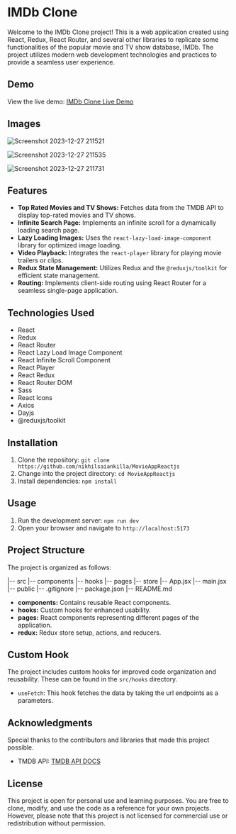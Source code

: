 # IMDb Clone

Welcome to the IMDb Clone project! This is a web application created using React, Redux, React Router, and several other libraries to replicate some functionalities of the popular movie and TV show database, IMDb. The project utilizes modern web development technologies and practices to provide a seamless user experience.

## Demo

View the live demo: [IMDb Clone Live Demo](https://movie-app-react-js-nikhil.vercel.app/)

## Images

![Screenshot 2023-12-27 211521](https://github.com/nikhilsaiankilla/MovieAppReactjs/assets/109269825/404d6eeb-3dba-496a-bb80-aec7b93830a3)

![Screenshot 2023-12-27 211535](https://github.com/nikhilsaiankilla/MovieAppReactjs/assets/109269825/402dedba-a11d-4c7a-8b5e-5b709e07ec79)

![Screenshot 2023-12-27 211731](https://github.com/nikhilsaiankilla/MovieAppReactjs/assets/109269825/4f109ad3-c92b-4202-8c2b-d4498fa0981c)

## Features

- **Top Rated Movies and TV Shows:** Fetches data from the TMDB API to display top-rated movies and TV shows.
- **Infinite Search Page:** Implements an infinite scroll for a dynamically loading search page.
- **Lazy Loading Images:** Uses the `react-lazy-load-image-component` library for optimized image loading.
- **Video Playback:** Integrates the `react-player` library for playing movie trailers or clips.
- **Redux State Management:** Utilizes Redux and the `@reduxjs/toolkit` for efficient state management.
- **Routing:** Implements client-side routing using React Router for a seamless single-page application.

## Technologies Used

- React
- Redux
- React Router
- React Lazy Load Image Component
- React Infinite Scroll Component
- React Player
- React Redux
- React Router DOM
- Sass
- React Icons
- Axios
- Dayjs
- @reduxjs/toolkit

## Installation

1. Clone the repository: `git clone https://github.com/nikhilsaiankilla/MovieAppReactjs`
2. Change into the project directory: `cd MovieAppReactjs`
3. Install dependencies: `npm install`

## Usage

1. Run the development server: `npm run dev`
2. Open your browser and navigate to `http://localhost:5173`

## Project Structure

The project is organized as follows:

|-- src 
|-- components
|-- hooks
|-- pages
|-- store
|-- App.jsx
|-- main.jsx
|-- public
|-- .gitignore
|-- package.json
|-- README.md


- **components:** Contains reusable React components.
- **hooks:** Custom hooks for enhanced usability.
- **pages:** React components representing different pages of the application.
- **redux:** Redux store setup, actions, and reducers.

## Custom Hook

The project includes custom hooks for improved code organization and reusability. These can be found in the `src/hooks` directory.

- `useFetch`: This hook fetches the data by taking the url endpoints as a parameters.

## Acknowledgments

Special thanks to the contributors and libraries that made this project possible.

- TMDB API: [TMDB API DOCS](https://developer.themoviedb.org/docs)

## License

This project is open for personal use and learning purposes. You are free to clone, modify, and use the code as a reference for your own projects. However, please note that this project is not licensed for commercial use or redistribution without permission.



